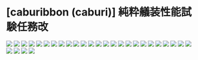 # [caburibbon (caburi)] 純粋艤装性能試験任務改
![](../img/5/00000001.jpg)
![](../img/5/00000002.jpg)
![](../img/5/00000003.jpg)
![](../img/5/00000004.jpg)
![](../img/5/00000005.jpg)
![](../img/5/00000006.jpg)
![](../img/5/00000007.jpg)
![](../img/5/00000008.jpg)
![](../img/5/00000009.jpg)
![](../img/5/00000010.jpg)
![](../img/5/00000011.jpg)
![](../img/5/00000012.jpg)
![](../img/5/00000013.jpg)
![](../img/5/00000014.jpg)
![](../img/5/00000015.jpg)
![](../img/5/00000016.jpg)
![](../img/5/00000017.jpg)
![](../img/5/00000018.jpg)
![](../img/5/00000019.jpg)
![](../img/5/00000020.jpg)
![](../img/5/00000021.jpg)
![](../img/5/00000022.jpg)
![](../img/5/00000023.jpg)
![](../img/5/00000024.jpg)
![](../img/5/00000025.jpg)
![](../img/5/00000026.jpg)
![](../img/5/00000027.jpg)
![](../img/5/00000028.jpg)
![](../img/5/00000029.jpg)
